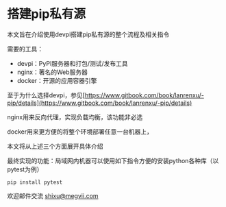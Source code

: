 # 搭建pip私有源

本文旨在介绍使用devpi搭建pip私有源的整个流程及相关指令

需要的工具：

* devpi：PyPI服务器和打包/测试/发布工具
* nginx：著名的Web服务器
* docker：开源的应用容器引擎

至于为什么选择devpi，参见[https://www.gitbook.com/book/lanrenxu/-pip/details](https://www.gitbook.com/book/lanrenxu/-pip/details)

nginx用来反向代理，实现负载均衡，该功能非必选

docker用来更方便的将整个环境部署任意一台机器上，

本文将从上述三个方面展开具体介绍

最终实现的功能：局域网内机器可以使用如下指令方便的安装python各种库（以pytest为例）

```
pip install pytest
```

欢迎邮件交流 shixu@megvii.com

